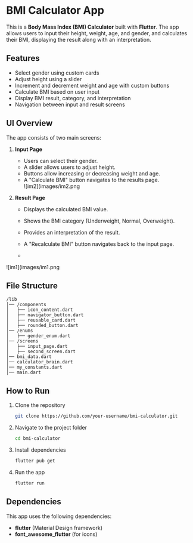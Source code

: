 # BMI Calculator App

This is a **Body Mass Index (BMI) Calculator** built with **Flutter**. The app allows users to input their height, weight, age, and gender, and calculates their BMI, displaying the result along with an interpretation.

## Features

- Select gender using custom cards  
- Adjust height using a slider  
- Increment and decrement weight and age with custom buttons  
- Calculate BMI based on user input  
- Display BMI result, category, and interpretation  
- Navigation between input and result screens  

## UI Overview

The app consists of two main screens:

1. **Input Page**  
   - Users can select their gender.  
   - A slider allows users to adjust height.  
   - Buttons allow increasing or decreasing weight and age.  
   - A "Calculate BMI" button navigates to the results page.  
![im2](images/im2.png


2. **Result Page**  
   - Displays the calculated BMI value.  
   - Shows the BMI category (Underweight, Normal, Overweight).  
   - Provides an interpretation of the result.  
   - A "Recalculate BMI" button navigates back to the input page.
  
   - 
![im1](images/im1.png
## File Structure
```
/lib
│── /components
│   ├── icon_content.dart
│   ├── navigator_button.dart
│   ├── reusable_card.dart
│   ├── rounded_button.dart
│── /enums
│   ├── gender_enum.dart
│── /screens
│   ├── input_page.dart
│   ├── second_screen.dart
│── bmi_data.dart
│── calculator_brain.dart
│── my_constants.dart
│── main.dart
```

## How to Run

1. Clone the repository  
   ```sh
   git clone https://github.com/your-username/bmi-calculator.git
   ```
2. Navigate to the project folder  
   ```sh
   cd bmi-calculator
   ```
3. Install dependencies  
   ```sh
   flutter pub get
   ```
4. Run the app  
   ```sh
   flutter run
   ```

## Dependencies

This app uses the following dependencies:

- **flutter** (Material Design framework)  
- **font_awesome_flutter** (for icons)  



